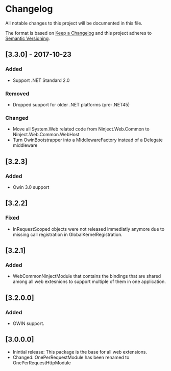 # Changelog
All notable changes to this project will be documented in this file.

The format is based on [Keep a Changelog](http://keepachangelog.com/en/1.0.0/)
and this project adheres to [Semantic Versioning](http://semver.org/spec/v2.0.0.html).

## [3.3.0] - 2017-10-23

### Added
 - Support .NET Standard 2.0

### Removed
 - Dropped support for older .NET platforms (pre-.NET45)

### Changed
 - Move all System.Web related code from Ninject.Web.Common to Ninject.Web.Common.WebHost
 - Turn OwinBootstrapper into a MiddlewareFactory instead of a Delegate middleware

## [3.2.3]

### Added
- Owin 3.0 support

## [3.2.2]

### Fixed
- InRequestScoped objects were not released immediatly anymore due to missing call registration in GlobalKernelRegistration.

## [3.2.1]

### Added
- WebCommonNinjectModule that contains the bindings that are shared among all web extesnions to support multiple of them in one application. 

## [3.2.0.0]

### Added
- OWIN support.

## [3.0.0.0]
- Inintial release: This package is the base for all web extensions.
- Changed: OnePerRequestModule has been renamed to OnePerRequestHttpModule 